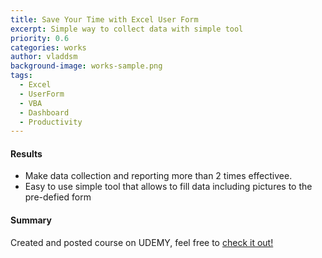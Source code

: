 ```yaml
---
title: Save Your Time with Excel User Form
excerpt: Simple way to collect data with simple tool
priority: 0.6
categories: works
author: vladdsm
background-image: works-sample.png
tags:
  - Excel
  - UserForm
  - VBA
  - Dashboard
  - Productivity
---
```


#### Results

- Make data collection and reporting more than 2 times effectivee.
- Easy to use simple tool that allows to fill data including pictures to the pre-defied form

#### Summary

Created and posted course on UDEMY, feel free to [check it out!](https://www.udemy.com/save-your-time-with-excel-userform/?couponCode=SAVE-YOUR-TIME-20)

